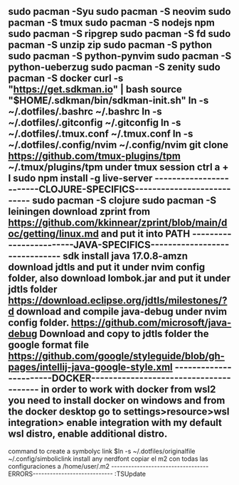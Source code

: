 sudo pacman -Syu
sudo pacman -S neovim
sudo pacman -S tmux
sudo pacman -S nodejs npm
sudo pacman -S ripgrep
sudo pacman -S fd
sudo pacman -S unzip zip
sudo pacman -S python
sudo pacman -S python-pynvim
sudo pacman -S python-ueberzug
sudo pacman -S zenity
sudo pacman -S docker
curl -s "https://get.sdkman.io" | bash 
source "$HOME/.sdkman/bin/sdkman-init.sh"
ln -s ~/.dotfiles/.bashrc ~/.bashrc
ln -s ~/.dotfiles/.gitconfig ~/.gitconfig
ln -s ~/.dotfiles/.tmux.conf ~/.tmux.conf
ln -s ~/.dotfiles/.config/nvim ~/.config/nvim
git clone https://github.com/tmux-plugins/tpm ~/.tmux/plugins/tpm
under tmux session ctrl a + I
sudo npm install -g live-server
------------------------CLOJURE-SPECIFICS---------------------------
sudo pacman -S clojure 
sudo pacman -S leiningen
download zprint from https://github.com/kkinnear/zprint/blob/main/doc/getting/linux.md and put it into PATH
------------------------JAVA-SPECIFICS------------------------------
sdk install java 17.0.8-amzn
download jdtls and put it under nvim config folder, also download lombok.jar and put it under jdtls folder
https://download.eclipse.org/jdtls/milestones/?d
download and compile java-debug under nvim config folder.
https://github.com/microsoft/java-debug
Download and copy to jdtls folder the google format file https://github.com/google/styleguide/blob/gh-pages/intellij-java-google-style.xml
-----------------------DOCKER---------------------------------------
in order to work with docker from wsl2 you need to install docker on windows and from the docker desktop go to settings>resource>wsl integration> enable integration with my default wsl distro, enable additional distro.
---------------------------------------------------------------------
command to create a symbolyc link $ln -s ~/.dotfiles/originalfile ~/.config/simboliclink
install any nerdfont
copiar el m2 con todas las configuraciones a /home/user/.m2
----------------------------------ERRORS----------------------------
:TSUpdate
